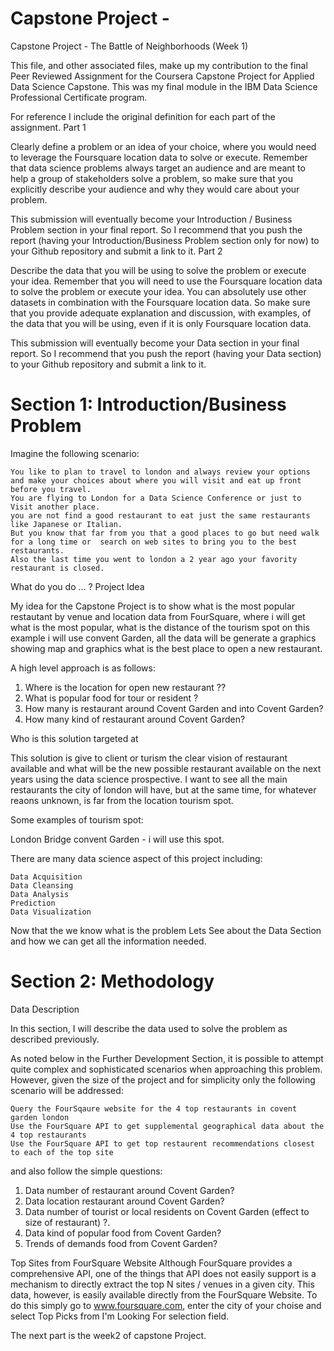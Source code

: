 # Capstone Project - 

Capstone Project - The Battle of Neighborhoods (Week 1)

This file, and other associated files, make up my contribution to the final Peer Reviewed Assignment for the Coursera Capstone Project for Applied Data Science Capstone. This was my final module in the IBM Data Science Professional Certificate program.

For reference I include the original definition for each part of the assignment.
Part 1

Clearly define a problem or an idea of your choice, where you would need to leverage the Foursquare location data to solve or execute. Remember that data science problems always target an audience and are meant to help a group of stakeholders solve a problem, so make sure that you explicitly describe your audience and why they would care about your problem.

This submission will eventually become your Introduction / Business Problem section in your final report. So I recommend that you push the report (having your Introduction/Business Problem section only for now) to your Github repository and submit a link to it.
Part 2

Describe the data that you will be using to solve the problem or execute your idea. Remember that you will need to use the Foursquare location data to solve the problem or execute your idea. You can absolutely use other datasets in combination with the Foursquare location data. So make sure that you provide adequate explanation and discussion, with examples, of the data that you will be using, even if it is only Foursquare location data.

This submission will eventually become your Data section in your final report. So I recommend that you push the report (having your Data section) to your Github repository and submit a link to it.

# Section 1: Introduction/Business Problem


Imagine the following scenario:

    You like to plan to travel to london and always review your options and make your choices about where you will visit and eat up front before you travel.
    You are flying to London for a Data Science Conference or just to Visit another place.
    you are not find a good restaurant to eat just the same restaurants like Japanese or Italian.
    But you know that far from you that a good places to go but need walk for a long time or  search on web sites to bring you to the best restaurants.
    Also the last time you went to london a 2 year ago your favority restaurant is closed.
    
What do you do ... ?
Project Idea

My idea for the Capstone Project is to show what is the most popular restautant by venue and location data from FourSquare,  where i will get what is the most popular, what is the distance of the tourism spot on this example i will use convent Garden, all the data will be generate a graphics showing map and graphics what is the best place to open a new restaurant.

A high level approach is as follows:

1. Where is the location for open new restaurant ?? 
2. What is popular food for tour or resident ?
3. How many is restaurant around Covent Garden and into Covent Garden?
4. How many kind of restaurant around Covent Garden?


Who is this solution targeted at

This solution is give to client or turism the clear vision of restaurant available and what will be the new possible restaurant available on the next years using the data science prospective. I want to see all the main restaurants the city of london will have, but at the same time, for whatever reaons unknown, is far from the location tourism spot.

Some examples of tourism spot:

   London Bridge
   convent Garden - i will use this spot.

There are many data science aspect of this project including:

    Data Acquisition
    Data Cleansing
    Data Analysis
    Prediction
    Data Visualization

Now that the we know what is the problem Lets See about the Data Section and how we can get all the information needed.

# Section 2: Methodology
Data Description

In this section, I will describe the data used to solve the problem as described previously.

As noted below in the Further Development Section, it is possible to attempt quite complex and sophisticated scenarios when approaching this problem. However, given the size of the project and for simplicity only the following scenario will be addressed:

    Query the FourSqaure website for the 4 top restaurants in covent garden london
    Use the FourSquare API to get supplemental geographical data about the 4 top restaurants
    Use the FourSquare API to get top restaurent recommendations closest to each of the top site
    
and also follow the simple questions:
1. Data number of restaurant around Covent Garden?
2. Data location restaurant around Covent Garden?
3. Data number of tourist or local residents on Covent Garden (effect to size of restaurant) ?. 
4. Data kind of popular food from Covent Garden?
5. Trends of demands food from Covent Garden? 

Top Sites from FourSquare Website
Although FourSquare provides a comprehensive API, one of the things that API does not easily support is a mechanism to directly extract the top N sites / venues in a given city. This data, however, is easily available directly from the FourSquare Website. To do this simply go to www.foursquare.com, enter the city of your choise and select Top Picks from I'm Looking For selection field.

The next part is the week2 of capstone Project.
